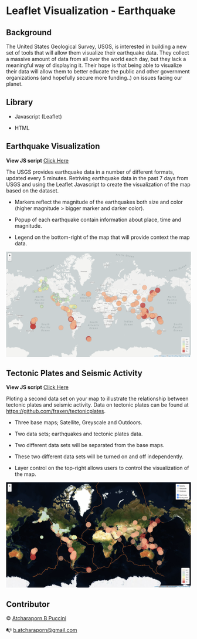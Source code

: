 # Leaflet Visualization - Earthquake

## Background

The United States Geological Survey, USGS, is interested in building a new set of tools that will allow them visualize their earthquake data. They collect a massive amount of data from all over the world each day, but they lack a meaningful way of displaying it. Their hope is that being able to visualize their data will allow them to better educate the public and other government organizations (and hopefully secure more funding..) on issues facing our planet.

## Library

- Javascript (Leaflet)

- HTML

## Earthquake Visualization

**View JS script** [Click Here](Leaflet-Step-1/static/js/logic.js)

The USGS provides earthquake data in a number of different formats, updated every 5 minutes. Retriving earthquake data in the past 7 days from USGS and using the Leaflet Javascript to create the visualization of the map based on the dataset.

- Markers reflect the magnitude of the earthquakes both size and color (higher magnitude > bigger marker and darker color).

- Popup of each earthquake contain information about place, time and magnitude.

- Legend on the bottom-right of the map that will provide context the map data.

<p align="center">
  <img src="Images/leaflet_01.png">
</p>

## Tectonic Plates and Seismic Activity

**View JS script** [Click Here](Leaflet-Step-2/static/js/logic.js)

Ploting a second data set on your map to illustrate the relationship between tectonic plates and seismic activity. Data on tectonic plates can be found at https://github.com/fraxen/tectonicplates.

- Three base maps; Satellite, Greyscale and Outdoors.

- Two data sets; earthquakes and tectonic plates data.

- Two different data sets will be separated from the base maps.

- These two different data sets will be turned on and off independently.

- Layer control on the top-right allows users to control the visualization of the map.

<p align="center">
  <img src="Images/leaflet_02.png">
</p>

## Contributor

© [Atcharaporn B Puccini](https://www.linkedin.com/in/abpuccini/)

:mailbox_with_no_mail: b.atcharaporn@gmail.com
